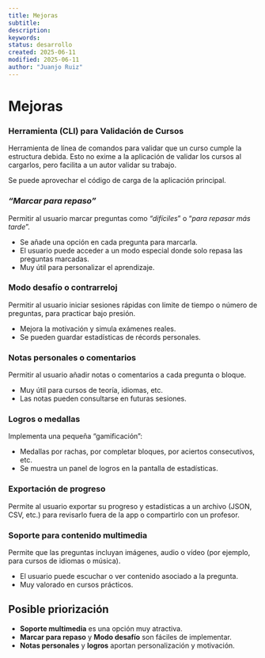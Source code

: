 ```yaml
---  
title: Mejoras
subtitle:  
description:  
keywords:  
status: desarrollo  
created: 2025-06-11  
modified: 2025-06-11  
author: "Juanjo Ruiz"  
---  
```

 
# Mejoras

### Herramienta (CLI) para Validación de Cursos

Herramienta de línea de comandos para validar que un curso cumple la estructura debida.
Esto no exime a la aplicación de validar los cursos al cargarlos, pero facilita a un autor validar su trabajo.

Se puede aprovechar el código de carga de la aplicación principal.


### ***“Marcar para repaso”***
Permitir al usuario marcar preguntas como *“difíciles*” o “*para repasar más tarde*”.  
- Se añade una opción en cada pregunta para marcarla.
- El usuario puede acceder a un modo especial donde solo repasa las preguntas marcadas.
- Muy útil para personalizar el aprendizaje.

### **Modo desafío o contrarreloj**
Permitir al usuario iniciar sesiones rápidas con límite de tiempo o número de preguntas, para practicar bajo presión.
- Mejora la motivación y simula exámenes reales.
- Se pueden guardar estadísticas de récords personales.

### **Notas personales o comentarios**
Permitir al usuario añadir notas o comentarios a cada pregunta o bloque.
- Muy útil para cursos de teoría, idiomas, etc.
- Las notas pueden consultarse en futuras sesiones.

### **Logros o medallas**
Implementa una pequeña “gamificación”:
- Medallas por rachas, por completar bloques, por aciertos consecutivos, etc.
- Se muestra un panel de logros en la pantalla de estadísticas.

### **Exportación de progreso**
Permite al usuario exportar su progreso y estadísticas a un archivo (JSON, CSV, etc.) para revisarlo fuera de la app o compartirlo con un profesor.

### **Soporte para contenido multimedia**
Permite que las preguntas incluyan imágenes, audio o vídeo (por ejemplo, para cursos de idiomas o música).
- El usuario puede escuchar o ver contenido asociado a la pregunta.
- Muy valorado en cursos prácticos.



## Posible priorización

- **Soporte multimedia** es una opción muy atractiva.
- **Marcar para repaso** y **Modo desafío** son fáciles de implementar.
- **Notas personales** y **logros** aportan personalización y motivación.



